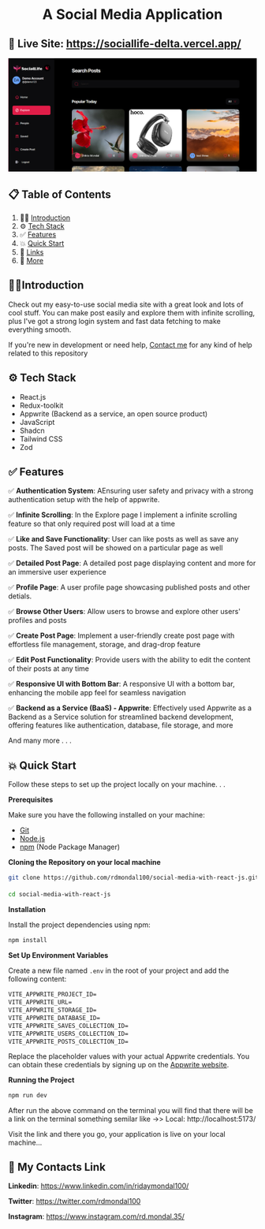 
<div>
  <h1 align="center">A Social Media Application</h1>
  
## 🔗 Live Site: https://sociallife-delta.vercel.app/

<a href="https://sociallife-delta.vercel.app/" target="_blank">
      <img src="https://github.com/rdmondal100/social-media-with-react-js/blob/main/public/assets/screenshots/explore%20sociallife.png" alt="Project Banner">
    </a>
  <br />

</div>

## 📋 <a name="table">Table of Contents</a>

1. 👨‍💻 [Introduction](#introduction)
2. ⚙️ [Tech Stack](#tech-stack)
3. ✅ [Features](#features)
4. 💥 [Quick Start](#quick-start)
5. 🔗 [Links](#links)
6. 🚀 [More](#more)




## <a name="introduction">👨‍💻Introduction</a>

Check out my easy-to-use social media site with a great look and lots of cool stuff. You can make post easily and explore them with infinite scrolling, plus I've got a strong login system and fast data fetching to make everything smooth.

If you're new in development or need help, [Contact me](#links)
 for any kind of help related to this repository


## <a name="tech-stack">⚙️ Tech Stack</a>

- React.js
- Redux-toolkit
- Appwrite (Backend as a service, an open source product)
- JavaScript
- Shadcn
- Tailwind CSS
- Zod

## <a name="features">✅ Features</a>

✅  **Authentication System**: AEnsuring user safety and privacy with a strong authentication setup with the help of appwrite.

✅   **Infinite Scrolling**:  In the Explore page  I implement a infinite scrolling feature so that only required post will load at a time


✅ **Like and Save Functionality**:  User can like posts as well as save any posts. The Saved post will be showed on a particular page as well

✅  **Detailed Post Page**: A detailed post page displaying content and more for an immersive user experience

✅  **Profile Page**: A user profile page showcasing  published posts and other detials.

✅  **Browse Other Users**: Allow users to browse and explore other users' profiles and posts

✅  **Create Post Page**: Implement a user-friendly create post page with effortless file management, storage, and drag-drop feature

✅ **Edit Post Functionality**: Provide users with the ability to edit the content of their posts at any time

✅ **Responsive UI with Bottom Bar**: A responsive UI with a bottom bar, enhancing the mobile app feel for seamless navigation

✅ **Backend as a Service (BaaS) - Appwrite**: Effectively used Appwrite as a Backend as a Service solution for streamlined backend development, offering features like authentication, database, file storage, and more

And many more . . .

## <a name="quick-start">💥 Quick Start</a>

Follow these steps to set up the project locally on your machine. . .

**Prerequisites**

Make sure you have the following installed on your machine:

- [Git](https://git-scm.com/)
- [Node.js](https://nodejs.org/en)
- [npm](https://www.npmjs.com/) (Node Package Manager)

**Cloning the Repository on your local machine**

```bash
git clone https://github.com/rdmondal100/social-media-with-react-js.git

cd social-media-with-react-js
```

**Installation**

Install the project dependencies using npm:

```bash
npm install
```

**Set Up Environment Variables**

Create a new file named `.env` in the root of your project and add the following content:

```env
VITE_APPWRITE_PROJECT_ID=
VITE_APPWRITE_URL=
VITE_APPWRITE_STORAGE_ID=
VITE_APPWRITE_DATABASE_ID=
VITE_APPWRITE_SAVES_COLLECTION_ID=
VITE_APPWRITE_USERS_COLLECTION_ID=
VITE_APPWRITE_POSTS_COLLECTION_ID=
```

Replace the placeholder values with your actual Appwrite credentials. You can obtain these credentials by signing up on the [Appwrite website](https://appwrite.io/).

**Running the Project**

```bash
npm run dev
```

After run the above command on the terminal you will find that there will be a link on the  terminal something semilar like ->> Local: http://localhost:5173/

Visit the link and there you go, your application is live on your local machine...



## <a name="links">️🔗 My Contacts  Link</a>

**Linkedin**: https://www.linkedin.com/in/ridaymondal100/

**Twitter**: https://twitter.com/rdmondal100

**Instagram**: https://www.instagram.com/rd.mondal.35/

#